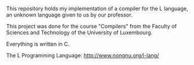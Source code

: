 This repository holds my implementation of a compiler for the L language, an unknown language given to us by our professor.

This project was done for the course "Compilers" from the Faculty of Sciences and Technology of the University of Luxembourg.

Everything is written in C.

The L Programming Language:
http://www.nongnu.org/l-lang/
